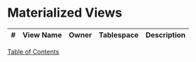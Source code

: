 # Materialized Views

| # | View Name | Owner | Tablespace | Description |
| --- | --- | --- | --- | --- |



[Table of Contents](README.md)
